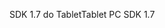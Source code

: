 <span data-ttu-id="760f2-101">SDK 1.7 do Tablet</span><span class="sxs-lookup"><span data-stu-id="760f2-101">Tablet PC SDK 1.7</span></span>